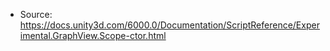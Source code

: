 * Source: https://docs.unity3d.com/6000.0/Documentation/ScriptReference/Experimental.GraphView.Scope-ctor.html


